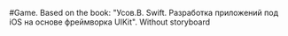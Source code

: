 #Game. Based on the book: "Усов.В. Swift. Разработка приложений под iOS на основе фреймворка UIKit". Without storyboard
